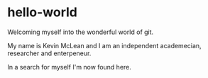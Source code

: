 # hello-world
Welcoming myself into the wonderful world of git.

My name is Kevin McLean and I am an independent academecian, researcher and enterpeneur.

In a search for myself I'm now found here. 
